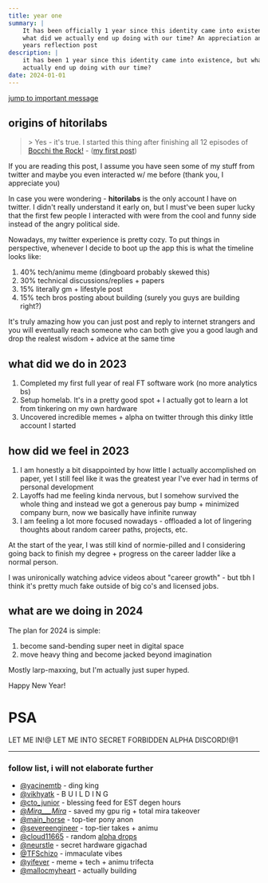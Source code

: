 ```yaml
---
title: year one
summary: |
    It has been officially 1 year since this identity came into existence, but
    what did we actually end up doing with our time? An appreciation and new
    years reflection post
description: |
    it has been 1 year since this identity came into existence, but what did we
    actually end up doing with our time?
date: 2024-01-01
---
```


[jump to important message](#psa)

## origins of hitorilabs

> \> Yes - it's true. I started this thing after finishing all
12 episodes of [Bocchi the Rock!](https://en.wikipedia.org/wiki/Bocchi_the_Rock!) 
> \- ([my first post](/posts/inspiration))

If you are reading this post, I assume you have seen some of my stuff from
twitter and maybe you even interacted w/ me before (thank you, I appreciate you)

In case you were wondering - **hitorilabs** is the only account I have on
twitter. I didn't really understand it early on, but I must've been super lucky
that the first few people I interacted with were from the cool and funny side
instead of the angry political side.

Nowadays, my twitter experience is pretty cozy. To put things in perspective,
whenever I decide to boot up the app this is what the timeline looks like:
1. 40% tech/animu meme (dingboard probably skewed this)
2. 30% technical discussions/replies + papers
3. 15% literally gm + lifestyle post
4. 15% tech bros posting about building (surely you guys are building right?)

It's truly amazing how you can just post and reply to internet strangers and
you will eventually reach someone who can both give you a good laugh and drop
the realest wisdom + advice at the same time

## what did we do in 2023

1. Completed my first full year of real FT software work (no more analytics bs)
2. Setup homelab. It's in a pretty good spot + I actually got to learn a lot
   from tinkering on my own hardware
3. Uncovered incredible memes + alpha on twitter through this dinky little
   account I started

## how did we feel in 2023

1. I am honestly a bit disappointed by how little I actually accomplished on
   paper, yet I still feel like it was the greatest year I've ever had in terms
   of personal development
2. Layoffs had me feeling kinda nervous, but I somehow survived the whole thing
   and instead we got a generous pay bump + minimized company burn, now we
   basically have infinite runway
3. I am feeling a lot more focused nowadays - offloaded a lot of lingering
   thoughts about random career paths, projects, etc.

At the start of the year, I was still kind of normie-pilled and I considering
going back to finish my degree + progress on the career ladder like a normal
person. 

I was unironically watching advice videos about "career growth" - but
tbh I think it's pretty much fake outside of big co's and licensed jobs.

## what are we doing in 2024

The plan for 2024 is simple:
1. become sand-bending super neet in digital space
2. move heavy thing and become jacked beyond imagination

Mostly larp-maxxing, but I'm actually just super hyped.

Happy New Year!

# PSA

LET ME IN!@ LET ME INTO SECRET FORBIDDEN ALPHA DISCORD!@1

---

### follow list, i will not elaborate further
- [@yacinemtb](https://twitter.com/yacineMTB) - ding king
- [@vikhyatk](https://twitter.com/vikhyatk) - B U I L D I N G
- [@cto_junior](https://twitter.com/cto_junior) - blessing feed for EST degen hours
- [@_Mira___Mira_](https://twitter.com/_Mira___Mira_) - saved my gpu rig + total mira takeover
- [@main_horse](https://twitter.com/main_horse) - top-tier pony anon
- [@severeengineer](https://twitter.com/severeengineer) - top-tier takes + animu
- [@cloud11665](https://twitter.com/cloud11665) - random [alpha drops](https://en.algorithmica.org/hpc/)
- [@neurstle](https://twitter.com/neurstle) - secret hardware gigachad
- [@TFSchizo](https://twitter.com/TFSchizo) - immaculate vibes
- [@yifever](https://twitter.com/yifever) - meme + tech + animu trifecta
- [@mallocmyheart](https://twitter.com/mallocmyheart) - actually building


